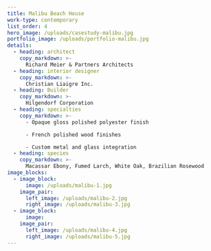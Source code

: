 ```yaml
---
title: Malibu Beach House
work-type: contemporary
list_order: 4
hero_image: /uploads/casestudy-malibu.jpg
portfolio_image: /uploads/portfolio-malibu.jpg
details:
  - heading: architect
    copy_markdown: >-
      Richard Meier & Partners Architects
  - heading: interior designer
    copy_markdown: >-
      Christian Liaigre Inc.
  - heading: Builder
    copy_markdown: >-
      Hilgendorf Corporation
  - heading: specialties
    copy_markdown: >-
      - Opaque gloss polished polyester finish

      - French polished wood finishes

      - Custom metal and glass integration
  - heading: species
    copy_markdown: >-
      Macassar Ebony, Fumed Larch, White Oak, Brazilian Rosewood
image_blocks:
  - image_block:
      image: /uploads/malibu-1.jpg
    image_pair:
      left_image: /uploads/malibu-2.jpg
      right_image: /uploads/malibu-3.jpg
  - image_block:
      image:
    image_pair:
      left_image: /uploads/malibu-4.jpg
      right_image: /uploads/malibu-5.jpg
---
```


